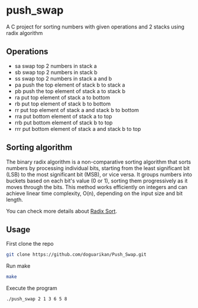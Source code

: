 # push_swap
A C project for sorting numbers with given operations and 2 stacks using radix algorithm
## Operations
- sa swap top 2 numbers in stack a
- sb swap top 2 numbers in stack b
- ss swap top 2 numbers in stack a and b
- pa push the top element of stack b to stack a
- pb push the top element of stack a to stack b
- ra put top element of stack a to bottom
- rb put top element of stack b to bottom
- rr put top element of stack a and stack b to bottom
- rra put bottom element of stack a to top
- rrb put bottom element of stack b to top
- rrr put bottom element of stack a and stack b to top

## Sorting algorithm
The binary radix algorithm is a non-comparative sorting algorithm that sorts numbers by processing individual bits, starting from the least significant bit (LSB) to the most significant bit (MSB), or vice versa. It groups numbers into buckets based on each bit's value (0 or 1), sorting them progressively as it moves through the bits. This method works efficiently on integers and can achieve linear time complexity, O(n), depending on the input size and bit length.

You can check more details about [Radix Sort](https://en.wikipedia.org/wiki/Radix_sort).

## Usage
First clone the repo

```bash
git clone https://github.com/doguarikan/Push_Swap.git
```

Run make
```bash
make
```

Execute the program 
```bash
./push_swap 2 1 3 6 5 8
```

